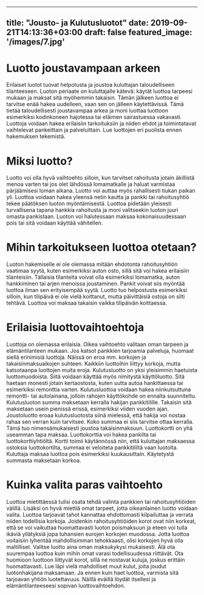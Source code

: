

---
title: "Jousto- ja Kulutusluotot"
date: 2019-09-21T14:13:36+03:00
draft: false
featured_image: '/images/7.jpg'
---
<head>
  <title>Joustoluotot ja kulutusluotot - Luotto Ninja</title>
  <meta name="description" content="Joustoluotot ja kulutusluotot Luotto Ninjalta. Lue mitä nämä luotot ovat ja miten saat ne käyttöösi!" />
</head>

#	Luotto joustavampaan arkeen
Erilaiset luotot tuovat helpotusta ja joustoa kuluttajan taloudelliseen tilanteeseen. Luoton periaate on kuluttajalle kätevä: käytät luottoa tarpeesi mukaan ja maksat sitä myöhemmin takaisin. Tämän jälkeen luottoa ei tarvitse enää hakea uudelleen, vaan sen on jälleen käytettävissä. Tämä tietää taloudellisesti joustavampaa arkea ja moni luottaa luottoon esimerkiksi kodinkoneen hajotessa tai eläimen sairastuessa vakavasti. Luottoja voidaan hakea erilaisiin tarkoituksiin ja niiden ehdot ja toimintatavat vaihtelevat pankeittain ja palveluittain. Lue luottojen eri puolista ennen hakemuksen tekemistä.
#	Miksi luotto?
Luotto voi olla hyvä vaihtoehto silloin, kun tarvitset rahoitusta jotain äkillistä menoa varten tai jos olet lähdössä lomamatkalle ja haluat varmistaa pärjäämisesi loman aikana. Luotto voi auttaa myös rahallisesti tiukan paikan yli. Luottoa voidaan hakea yleensä netin kautta ja pankki tai rahoitusyhtiö tekee päätöksen luoton myöntämisestä. Luottoa pidetään yleisesti turvallisena tapana hankkia rahoitusta ja moni valitseekin luoton juuri omasta pankistaan. Luoton voi halutessaan maksaa kokonaisuudessaan pois tai sitä voidaan käyttää vähitellen.
#	Mihin tarkoitukseen luottoa otetaan?
Luoton hakemiselle ei ole olemassa mitään ehdotonta rahoitusyhtiön vaatimaa syytä, kuten esimerkiksi auton osto, sillä sitä voi hakea erilaisiin tilanteisiin. Tällaisia tilanteita voivat olla esimerkiksi lomamatka, auton hankkiminen tai arjen menoissa joustaminen. Pankit voivat siis myöntää luottoa ilman sen erityisempää syytä. Luotto tuo helpostusta esimerkiksi silloin, kun tilipäivä ei ole vielä koittanut, mutta päivittäisiä ostoja on silti tehtävä. Luottoa voi maksaa takaisin vaikka tilipäivän koittaessa.
#	Erilaisia luottovaihtoehtoja
Luottoja on olemassa erilaisia. Oikea vaihtoehto valitaan oman tarpeen ja elämäntilanteen mukaan. Jos katsot pankkien tarjoamia palveluja, huomaat siellä erinimisiä luottoja. Näissä on eroa mm. korkojen ja takaisinmaksuaikojen suhteen. Kaikkiin luottoihin liittyy korkoja, mutta katsotaanpa luottojen muita eroja.
Kulutusluotto on yksi yleisimmin haetuista luottomuodoista. Siitä voidaan käyttää myös nimitystä käyttöluotto. Sitä haetaan monesti jotain kertaostosta, kuten uutta autoa hankittaessa tai esimerkiksi remonttia varten. Kulutusluottoa voidaan hakea niinkutsuttuna remontti- tai autolainana, jolloin rahojen käyttökohde on ennalta suunniteltu. Kulutusluoton summa maksetaan kerralla hakijan pankkitilille. Takaisin sitä maksetaan usein pienissä erissä, esimerkiksi viiden vuoden ajan.
Joustoluotto eroaa kulutusluotosta siinä mielessä, että hakija voi nostaa rahaa sen verran kuin tarvitsee. Koko summaa ei siis tarvitse ottaa kerralla. Tämä tuo nimensämukaisesti joustoa takaisinmaksuun.
Luottokortti on yhä useamman tapa maksaa. Luottokorttia voi hakea pankilta tai luottokorttiyhtiöltä. Kortti toimii käytännössä niin, että kuluttajan maksaessa ostoksia luottokortilta, summaa ei veloiteta pankkitililtä vaan luotolta. Kuluttaja maksaa luottoa pois esimerkiksi kuukausittain. Käytetystä summasta maksetaan korkoa.
#	Kuinka valita paras vaihtoehto
Luottoa mietittäessä tulisi osata tehdä valinta pankkien tai rahoitusyhtiöiden välillä. Lisäksi on hyvä miettiä omat tarpeet, jotta oikeanlainen luotto voidaan valita. Luottoa tarjoavat tahot kannattaa ehdottomasti kilpailuttaa ja verrata niiden todellisia korkoja. Joidenkin rahoitusyhtiöiden korot ovat niin korkeat, että se voi vaikuttaa huomattavasti luoton poismaksuun ja eteen voi tulla ikäviä yllätyksiä jopa tuhansien eurojen korkojen muodossa. Jotta luottoa voitaisiin lyhentää mahdollisimman tehokkaasti, olisi korkojen hyvä olla maltilliset.
Valitse luotto aina oman maksukykysi mukaisesti. Älä ota suurempaa luottoa kuin mihin omat varasi todellisuudessa riittävät. Ota huomioon luottoon liittyvät korot, sillä ne nostavat kuluja, joskus erittäin huomattavasti. Lue läpi vielä mahdolliset muut kulut, joita joudut luotonhakijana maksamaan. Ja ennen kuin haet luottoa, varmista sitä tarjoavan yhtiön luotettavuus. Näillä eväillä löydät itsellesi ja elämäntilanteeseesi sopivan luottovaihtoehdon.
